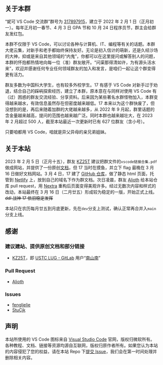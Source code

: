## 关于本群

“妮可 VS Code 交流群”群号为 [317897915](https://jq.qq.com/?_wv=1027&k=nRtgiI02)，建立于 2022 年 2 月 1 日（正月初一）。每年正月初一春节、4 月 3 日 GPA 节和 10 月 24 日程序员节，群主会给群友发红包。

本群不仅限于 VS Code，可以讨论各种与计算机、IT、编程等有关的话题。本群大佬云集，对新手和老手都始终保持友好。无论是初入信计的萌新，还是久经沙场的大神，抑或是来自其他领域的“内鬼”，你都可以在这里提问或解答别人的问题，本群的怀抱都热情地向每一位（准）群友敞开。“问渠那得清如许，为有源头活水来”，欢迎并感谢任何专业任何领域群友的加入和发言，是咱们一起让这个群变得更有活力。

群友多数为中国科大学生，也有较多外校学生。17 有感于 VS Code 对新手过于劝退，结合自己的~~踩坑~~探索经历，建立了本群，原本意在与同样对使用 VS Code 有（过）困惑的群友交流经验、分享资料。后来因为某些著名水群怪物加入，本群变得越来越水，有效信息虽然存在但密度越来越低。17 本来以为这个群快废了，但没想到的是，再后来随着加群的大佬越来越多，从 2022 年 9 月起，群里话题的含金量越来越高，提问的范围也越来越广泛。同时本群也越来越壮大，在 2023 年 2 月超过 500 人，截至本站最近一次更新时已有 627 位群友（含小号）。

只要咱都用 VS Code，咱就是异父异母的亲兄弟姐妹。

## 关于本站

2023 年 2 月 5 日（正月十五），群友 [KZ25T](https://github.com/KZ25T) 建议把群文件的`vscode链接合集.pdf`做成网站，并提供了一份原创[文档](https://git.lug.ustc.edu.cn/CA/2022ics/-/tree/master/documents)，但 17 当时在摸鱼，并立下 flag 最晚在 3 月 16 日做好文档网站。3 月 4 日，17 建了 [GitHub 仓库](https://github.com/iw17/vscode)，做了静态 html 页面，托管到 [Netlify](https://netlify.com) 上，放到自己的域名下作为群文档。次日凌晨，群友 [Alioth](https://github.com/EpsUMa) 给本站仓库 pull request，用 [Nextra](https://nextra.site) 重构后页面变得美观许多。经过无数次内容和样式的改动，本站最终在 3 月 16 日（二月廿五）形成较为稳定的一版，开始正式上线。~~ddl 战神 17 依旧稳定发挥~~

本站只在农历每月廿五到月底更新，先在`dev`分支上测试，确认正常再合并入`main`分支上线。

## 感谢

### 建议建站、提供原创文档和部分链接

- [KZ25T](https://github.com/KZ25T)，即 [USTC LUG - GitLab](https://git.lug.ustc.edu.cn) 用户“[南山南](https://git.lug.ustc.edu.cn/CA)”

### Pull Request

- [Alioth](https://github.com/EpsUMa)

### Issues

- [fenglielie](https://github.com/fenglielie)
- [StuCjk](https://github.com/StuCjk)

## 声明

本站所使用的 VS Code 图标来自 [Visual Studio Code](https://code.visualstudio.com/) 官网，版权归微软所有。各种教程、文档、链接等资源均源自互联网，版权归原作者所有。如果您认为本站的内容侵犯了您的权益，请在本站 Repo 下[提交 Issue](https://github.com/iw17/vscode/issues)，我们会在第一时间处理并删除相关内容。
